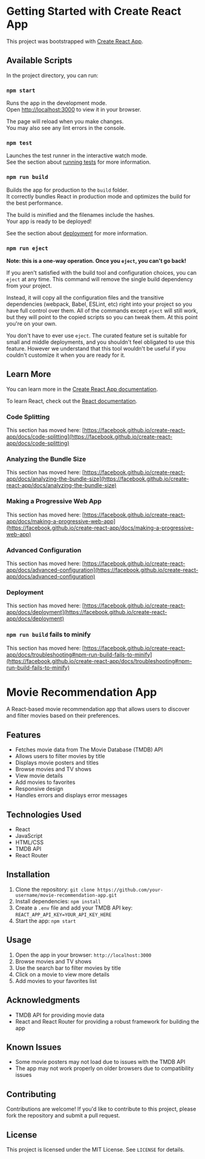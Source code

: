# Getting Started with Create React App

This project was bootstrapped with [Create React App](https://github.com/facebook/create-react-app).

## Available Scripts

In the project directory, you can run:

### `npm start`

Runs the app in the development mode.\
Open [http://localhost:3000](http://localhost:3000) to view it in your browser.

The page will reload when you make changes.\
You may also see any lint errors in the console.

### `npm test`

Launches the test runner in the interactive watch mode.\
See the section about [running tests](https://facebook.github.io/create-react-app/docs/running-tests) for more information.

### `npm run build`

Builds the app for production to the `build` folder.\
It correctly bundles React in production mode and optimizes the build for the best performance.

The build is minified and the filenames include the hashes.\
Your app is ready to be deployed!

See the section about [deployment](https://facebook.github.io/create-react-app/docs/deployment) for more information.

### `npm run eject`

**Note: this is a one-way operation. Once you `eject`, you can't go back!**

If you aren't satisfied with the build tool and configuration choices, you can `eject` at any time. This command will remove the single build dependency from your project.

Instead, it will copy all the configuration files and the transitive dependencies (webpack, Babel, ESLint, etc) right into your project so you have full control over them. All of the commands except `eject` will still work, but they will point to the copied scripts so you can tweak them. At this point you're on your own.

You don't have to ever use `eject`. The curated feature set is suitable for small and middle deployments, and you shouldn't feel obligated to use this feature. However we understand that this tool wouldn't be useful if you couldn't customize it when you are ready for it.

## Learn More

You can learn more in the [Create React App documentation](https://facebook.github.io/create-react-app/docs/getting-started).

To learn React, check out the [React documentation](https://reactjs.org/).

### Code Splitting

This section has moved here: [https://facebook.github.io/create-react-app/docs/code-splitting](https://facebook.github.io/create-react-app/docs/code-splitting)

### Analyzing the Bundle Size

This section has moved here: [https://facebook.github.io/create-react-app/docs/analyzing-the-bundle-size](https://facebook.github.io/create-react-app/docs/analyzing-the-bundle-size)

### Making a Progressive Web App

This section has moved here: [https://facebook.github.io/create-react-app/docs/making-a-progressive-web-app](https://facebook.github.io/create-react-app/docs/making-a-progressive-web-app)

### Advanced Configuration

This section has moved here: [https://facebook.github.io/create-react-app/docs/advanced-configuration](https://facebook.github.io/create-react-app/docs/advanced-configuration)

### Deployment

This section has moved here: [https://facebook.github.io/create-react-app/docs/deployment](https://facebook.github.io/create-react-app/docs/deployment)

### `npm run build` fails to minify

This section has moved here: [https://facebook.github.io/create-react-app/docs/troubleshooting#npm-run-build-fails-to-minify](https://facebook.github.io/create-react-app/docs/troubleshooting#npm-run-build-fails-to-minify)


# Movie Recommendation App

A React-based movie recommendation app that allows users to discover and filter movies based on their preferences.

## Features

* Fetches movie data from The Movie Database (TMDB) API
* Allows users to filter movies by title
* Displays movie posters and titles
* Browse movies and TV shows
* View movie details
* Add movies to favorites
* Responsive design
* Handles errors and displays error messages

## Technologies Used

* React
* JavaScript
* HTML/CSS
* TMDB API
* React Router

## Installation

1. Clone the repository: `git clone https://github.com/your-username/movie-recommendation-app.git`
2. Install dependencies: `npm install`
3. Create a `.env` file and add your TMDB API key: `REACT_APP_API_KEY=YOUR_API_KEY_HERE`
4. Start the app: `npm start`

## Usage

1. Open the app in your browser: `http://localhost:3000`
2. Browse movies and TV shows
3. Use the search bar to filter movies by title
4. Click on a movie to view more details
5. Add movies to your favorites list

## Acknowledgments

* TMDB API for providing movie data
* React and React Router for providing a robust framework for building the app

## Known Issues

* Some movie posters may not load due to issues with the TMDB API
* The app may not work properly on older browsers due to compatibility issues

## Contributing

Contributions are welcome! If you'd like to contribute to this project, please fork the repository and submit a pull request.

## License

This project is licensed under the MIT License. See `LICENSE` for details.